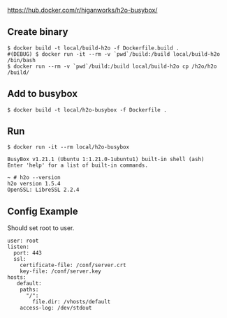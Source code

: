 
https://hub.docker.com/r/higanworks/h2o-busybox/

## Create binary

```
$ docker build -t local/build-h2o -f Dockerfile.build .
#(DEBUG) $ docker run -it --rm -v `pwd`/build:/build local/build-h2o /bin/bash
$ docker run --rm -v `pwd`/build:/build local/build-h2o cp /h2o/h2o /build/
```

## Add to busybox

```
$ docker build -t local/h2o-busybox -f Dockerfile .
```

## Run

```
$ docker run -it --rm local/h2o-busybox

BusyBox v1.21.1 (Ubuntu 1:1.21.0-1ubuntu1) built-in shell (ash)
Enter 'help' for a list of built-in commands.

~ # h2o --version
h2o version 1.5.4
OpenSSL: LibreSSL 2.2.4
```

## Config Example

Should set root to user.

```
user: root
listen:
  port: 443
  ssl:
    certificate-file: /conf/server.crt
    key-file: /conf/server.key
hosts:
   default:
    paths:
      "/":
        file.dir: /vhosts/default
    access-log: /dev/stdout
```
